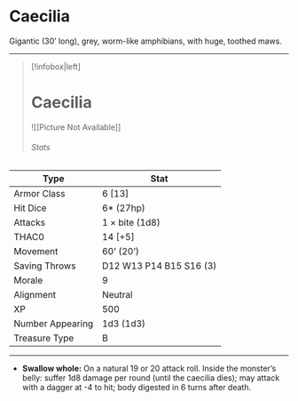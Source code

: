 # Caecilia

Gigantic (30’ long), grey, worm-like amphibians, with huge, toothed maws.

------
> [!infobox|left] 
>  # Caecilia
>  ![[Picture Not Available]] 
>  ###### Stats 
| Type                    | Stat        |
| ---------------- | ------------------------------ |
| Armor Class     | 6 [13]                  |
| Hit Dice         | 6* (27hp)               |
| Attacks          | 1 × bite (1d8)          |
| THAC0            | 14 [+5]                 |
| Movement         | 60’ (20’)               |
| Saving Throws    | D12 W13 P14 B15 S16 (3) |
| Morale           | 9                       |
| Alignment        | Neutral                 |
| XP               | 500                     |
| Number Appearing | 1d3 (1d3)               |
| Treasure Type    | B                       |

------

- **Swallow whole:** On a natural 19 or 20 attack roll. Inside the monster’s belly: suffer 1d8 damage per round (until the caecilia dies); may attack with a dagger at -4 to hit; body digested in 6 turns after death.